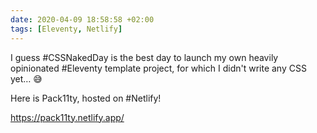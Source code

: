 ```yaml
---
date: 2020-04-09 18:58:58 +02:00
tags: [Eleventy, Netlify]
---
```


I guess #CSSNakedDay is the best day to launch my own heavily opinionated #Eleventy template project, for which I didn't write any CSS yet… 😅

Here is Pack11ty, hosted on #Netlify!

https://pack11ty.netlify.app/

